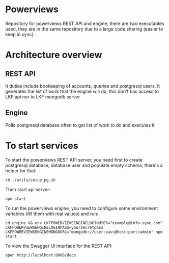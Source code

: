 # Powerviews

Repository for powerviews REST API and engine, there are two executables used,
they are in the same repository due to a large code sharing (easier to keep in
sync).

# Architecture overview

## REST API

It duties include bookeeping of accounts, queries and postgresql users.
It generates the list of work that the engine will do, this don't has access
to LKF api nor to LKF mongodb server

## Engine

Polls postgresql database often to get list of work to do and executes it

# To start services

To start the powerviews REST API server, you need first to create postgresql
database, database user and populate empty schema; there's a helper for that:

```
sh ./utils/setup_pg.sh
```

Then start api server:
```
npm start
```

To run the powerviews engine, you need to configure some environment variables (fill them with real values) and run:

```
cd engine && env LKFPOWERVIEWSENGINELOGINUSER="example@info-sync.com" LKFPOWERVIEWSENGINELOGINPASS=yoursecretpass LKFPOWERVIEWSENGINEMONGOURL="mongodb://user:pass@host:port/admin" npm start
```

To view the Swagger UI interface for the REST API:

```
open http://localhost:8080/docs
```
